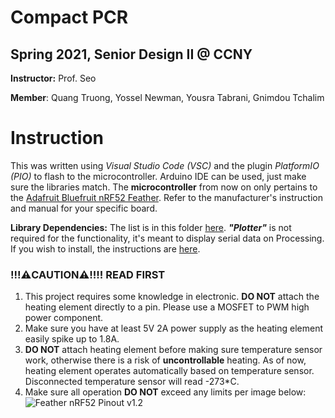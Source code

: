 # Compact PCR
## Spring 2021, Senior Design II @ CCNY
**Instructor:** Prof. Seo

**Member**: Quang Truong, Yossel Newman, Yousra Tabrani, Gnimdou Tchalim

# Instruction
This was written using *Visual Studio Code (VSC)* and the plugin *PlatformIO (PIO)* to flash to the microcontroller. Arduino IDE can be used, just make sure the libraries match. The **microcontroller** from now on only pertains to the [Adafruit Bluefruit nRF52 Feather](https://learn.adafruit.com/bluefruit-nrf52-feather-learning-guide/introduction). Refer to the manufacturer's instruction and manual for your specific board.

**Library Dependencies:** The list is in this folder [here](.pio/libdeps/adafruit_feather_nrf52832).
***"Plotter"*** is not required for the functionality, it's meant to display serial data on Processing. If you wish to install, the instructions are [here](https://github.com/devinaconley/arduino-plotter).


### !!!⚠️CAUTION⚠️!!!! READ FIRST
1) This project requires some knowledge in electronic. **DO NOT** attach the heating element directly to a pin. Please use a MOSFET to PWM high power component.
2) Make sure you have at least 5V 2A power supply as the heating element easily spike up to 1.8A.
3) **DO NOT** attach heating element before making sure temperature sensor work, otherwise there is a risk of **uncontrollable** heating. As of now, heating element operates automatically based on temperature sensor. Disconnected temperature sensor will read -273*C.
4) Make sure all operation **DO NOT** exceed any limits per image below:
    ![Feather nRF52 Pinout v1.2](https://cdn-learn.adafruit.com/assets/assets/000/046/248/original/microcontrollers_Feather_NRF52_Pinout_v1.2-1.png?1504885794)

